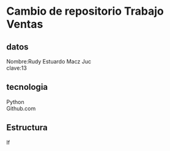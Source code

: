 # Cambio de repositorio Trabajo Ventas <br>
## datos <br>
Nombre:Rudy Estuardo Macz Juc <br>
clave:13<br>
## tecnologia <br>
Python<br>
Github.com<br>
## Estructura<br>
If